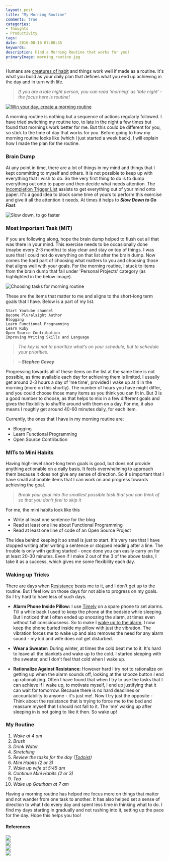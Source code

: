 ```yaml
---
layout: post
title: "My Morning Routine"
comments: true
categories:
- Thoughts
- Productivity
tags: 
date: 2016-08-16 07:00:35
keywords: 
description: Find a Morning Routine that works for you!
primaryImage: morning_routine.jpg
---
```


Humans are [creatures of habit](https://www.youtube.com/watch?v=zdGbHY9VKVM) and things work well if made as a routine. It's what you build as your daily plan that defines what you end up achieving in the day and in turn with life.

> *If you are a late night person, you can read 'morning' as 'late night' - the focus here is routine!*

<a href="https://www.pexels.com/photo/coffee-cup-notebook-pen-64775/">
<img  alt="Win your day, create a morning routine" src="{{ site.images_root}}/morning_routine.jpg"/>
</a>

A morning routine is nothing but a sequence of actions regularly followed. I have tried switching my routine too, to late in the night a few times but found that mornings work better for me. But this could be different for you, so stick to the time of day that works for you. Before going to how my morning routine looks like (which I just started a week back), I will explain how I made the plan for the routine.  

### Brain Dump

At any point in time, there are a lot of things in my mind and things that I kept committing to myself and others. It is not possible to keep up with everything that I wish to do. So the very first thing to do is to dump everything out onto to paper and then decide what needs attention. The [Incompletion Trigger List](http://gettingthingsdone.com/wp-content/uploads/2014/10/Mind_Sweep_Trigger_List.pdf) assists to get everything out of your mind onto paper. It's a good idea to block some time of yours to perform this exercise and give it all the attention it needs. At times it helps to ***Slow Down to Go Fast***.

<img  alt="Slow down, to go faster" src="{{ site.images_root}}/morningroutine_slow_down.jpg"/>


### Most Important Task (MIT)

If you are following along, hope the brain dump helped to flush out all that was there in your mind. This exercise needs to be occasionally done (maybe every 2-3 months) to stay clear and stay on top of things. I was sure that I could not do everything on that list after the brain dump. Now comes the hard part of choosing what matters to you and choosing those that aligns well with your goals. For the morning routine, I stuck to items from the brain dump that fall under 'Personal Projects' category (as highlighted in the below image). 

<img  alt="Choosing tasks for morning routine" src="{{ site.images_root}}/morning_routine_MIT.png"/>

These are the items that matter to me and aligns to the short-long term goals that I have. Below is a part of my list.

``` text
Start Youtube channel
Become Pluralsight Author
Blogging
Learn Functional Programming
Learn Ruby
Open Source Contribution
Improving Writing Skills and Language
```

> *The key is not to prioritize what’s on your schedule, but to schedule your priorities.*

> *– **Stephen Covey***

Progressing towards all of these items on the list at the same time is not possible, as time available each day for achieving them is limited. I usually get around 2-3 hours a day of 'me time', provided I wake up at 4 in the morning (more on this shortly). The number of hours you have might differ, and you could choose those many items as you think you can fit in. But 3 is a good number to choose, as that helps to mix in a few different goals and gives the flexibility to shuffle around with them on a day. For me, it also means I roughly get around 40-60 minutes daily, for each item. 

Currently, the ones that I have in my morning routine are:

- Blogging   
- Learn Functional Programming   
- Open Source Contribution   

### MITs to Mini Habits

Having high-level short-long term goals is good, but does not provide anything actionable on a daily basis. It feels overwhelming to approach them because it does not give any sense of direction. So it's important that I have small actionable items that I can work on and progress towards achieving the goal.

> *Break your goal into the smallest possible task that you can think of so that you don't feel to skip it*

For me, the mini habits look like this

- Write at least one sentence for the blog  
- Read at least one line about Functional Programming  
- Read at least one line of code of an Open Source Project  

The idea behind keeping it so small is just to start. It's very rare that I have stopped writing after writing a sentence or stopped reading after a line. The trouble is only with getting started - once done you can easily carry on for at least 20-30 minutes. Even if I make 2 out of the 3 of the above tasks, I take it as a success, which gives me some flexibility each day.

### Waking up Tricks

There are days when [Resistance](https://en.wikipedia.org/wiki/Resistance_(creativity)) beats me to it, and I don't get up to the routine. But I feel low on those days for not able to progress on my goals. So I try hard to have less of such days. 

- **Alarm Phone Inside Pillow:** I use [Timely](http://www.bitspin.ch/) on a spare phone to set alarms.  Till a while back I used to keep the phone at the bedside while sleeping. But I noticed that I often ended up snoozing the alarm, at times even without full consciousness. So to make I [wake up to the alarm](http://www.rahulpnath.com/blog/waking-up-early-is-all-about-waking-up-to-an-alarm/), I now keep the phone buried inside my pillow with just the vibration. The vibration forces me to wake up and also removes the need for any alarm sound - my kid and wife does not get disturbed.

- **Wear a Sweater:** During winter, at times the cold beat me to it. It's hard to leave all the blankets and wake up to the cold. I started sleeping with the sweater, and I don't feel that cold when I wake up.

- **Rationalize Against Resistance:** However hard I try not to rationalize on getting up when the alarm sounds off, looking at the snooze button I end up rationalizing. Often I have found that when I try to use the tasks that I can achieve if I wake up, to motivate myself, I end up justifying that it can wait for tomorrow. Because there is no hard deadlines or accountability to anyone - it's just me!. Now I try just the opposite - Think about the resistance that is trying to force me to the bed and reassure myself that I should not fall to it. The 'me' waking up after sleeping in is not going to like it then. So wake up!

### My Routine
1. *Wake at 4 am*   
2. *Brush*   
3. *Drink Water* 
4. *Stretching*    
5. *Review the tasks for the day ([Todoist](https://en.todoist.com/))*    
6. *Mini Habits (2 or 3)*  
7. *Wake up wife at 5:45 am*
8. *Continue Mini Habits (2 or 3)*    
9. *Tea*    
10. *Wake up Gautham at 7 am*   

Having a morning routine has helped me focus more on things that matter and not wander from one task to another. It has also helped set a sense of direction to what I do every day and spent less time in thinking what to do. I find my days starting in gradually and not rushing into it, setting up the pace for the day. Hope this helps you too!

#### **References** 

<div>
      <div class="row">
        <div class="col-sm-6 col-md-3">
          <div class="thumbnail">
            <a href="http://amzn.to/2a3wpUc">
            <img src="/images/books_powerofhabit.jpg" data-holder-rendered="true" style="display: block;" >
             </a>
          </div>
        </div>
       <div class="col-sm-6 col-md-3">
          <div class="thumbnail">
          <a href="http://amzn.to/2ahrOcr" >
            <img src="/images/books_gtd.jpg" data-holder-rendered="true" style="display: block;">
            </a>
          </div>
        </div>
        <div class="col-sm-6 col-md-3">
          <div class="thumbnail">
           <a href="http://amzn.to/2aek2R5" >
            <img src="/images/books_warofart.jpg" data-holder-rendered="true" style="display: block;">
            </a>
          </div>
        </div>
     <div class="col-sm-6 col-md-3">
          <div class="thumbnail">
           <a href="http://zenhabits.net/" >
            <img src="/images/books_zenhabits.jpg" data-holder-rendered="true" style="display: block;">
           </a>
          </div>
        </div>
       </div>
       </div>


